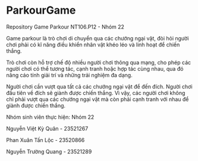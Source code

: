 # ParkourGame
Repository Game Parkour NT106.P12 - Nhóm 22

Game parkour là trò chơi di chuyển qua các chướng ngại vật, đòi hỏi người chơi phải có kĩ năng điều khiển nhân vật khéo léo và linh hoạt để chiến thắng.

Trò chơi còn hỗ trợ chế độ nhiều người chơi thông qua mạng, cho phép các người chơi có thể tương tác, cạnh tranh hoặc hợp tác cùng nhau, qua đó nâng cáo tính giải trí và những trải nghiệm đa dạng.

Người chơi cần vượt qua tất cả các chướng ngại vật để đến đích. Người chơi đầu tiên về đích sẽ giành được chiến thắng. Vì vậy, các người chơi không chỉ phải vượt qua các chướng ngại vật mà còn phải cạnh tranh với nhau để giành được chiến thắng.

Nhóm sinh viên thực hiện: Nhóm 22

Nguyễn Việt Kỳ Quân - 23521267

Phan Xuân Tấn Lộc - 23520866

Nguyễn Trường Quang - 23521289
